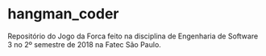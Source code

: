 # hangman_coder
Repositório do Jogo da Forca feito na disciplina de Engenharia de Software 3 no 2º semestre de 2018 na Fatec São Paulo.
